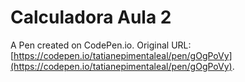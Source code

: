 # Calculadora Aula 2

A Pen created on CodePen.io. Original URL: [https://codepen.io/tatianepimentaleal/pen/gOgPoVy](https://codepen.io/tatianepimentaleal/pen/gOgPoVy).


